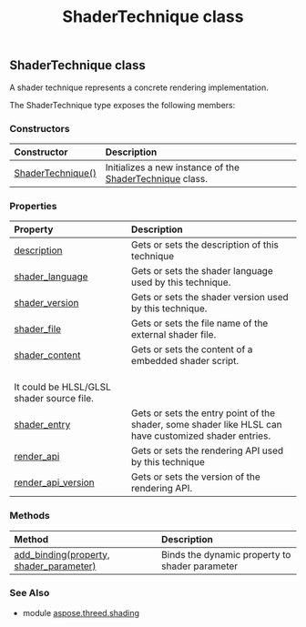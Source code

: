 ﻿---
title: ShaderTechnique class
second_title: Aspose.3D for Python via .NET API References
description: 
type: docs
weight: 70
url: /python-net/aspose.threed.shading/shadertechnique/
is_root: false
---

## ShaderTechnique class

A shader technique represents a concrete rendering implementation.



The ShaderTechnique type exposes the following members:

### Constructors
| Constructor | Description |
| :- | :- |
| [ShaderTechnique()](/3d/python-net/aspose.threed.shading/shadertechnique/__init__/#) | Initializes a new instance of the [ShaderTechnique](/3d/python-net/aspose.threed.shading/shadertechnique) class. |


### Properties
| Property | Description |
| :- | :- |
| [description](/3d/python-net/aspose.threed.shading/shadertechnique/description) | Gets or sets the description of this technique |
| [shader_language](/3d/python-net/aspose.threed.shading/shadertechnique/shader_language) | Gets or sets the shader language used by this technique. |
| [shader_version](/3d/python-net/aspose.threed.shading/shadertechnique/shader_version) | Gets or sets the shader version used by this technique. |
| [shader_file](/3d/python-net/aspose.threed.shading/shadertechnique/shader_file) | Gets or sets the file name of the external shader file. |
| [shader_content](/3d/python-net/aspose.threed.shading/shadertechnique/shader_content) | Gets or sets the content of a embedded shader script.<br/>It could be HLSL/GLSL shader source file. |
| [shader_entry](/3d/python-net/aspose.threed.shading/shadertechnique/shader_entry) | Gets or sets the entry point of the shader, some shader like HLSL can have customized shader entries. |
| [render_api](/3d/python-net/aspose.threed.shading/shadertechnique/render_api) | Gets or sets the rendering API used by this technique |
| [render_api_version](/3d/python-net/aspose.threed.shading/shadertechnique/render_api_version) | Gets or sets the version of the rendering API. |


### Methods
| Method | Description |
| :- | :- |
| [add_binding(property, shader_parameter)](/3d/python-net/aspose.threed.shading/shadertechnique/add_binding/#str-str) | Binds the dynamic property to shader parameter |


### See Also

* module [aspose.threed.shading](../)
